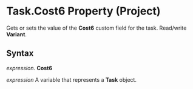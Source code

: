 
# Task.Cost6 Property (Project)

Gets or sets the value of the  **Cost6** custom field for the task. Read/write **Variant**.


## Syntax

 _expression_. **Cost6**

 _expression_ A variable that represents a **Task** object.

